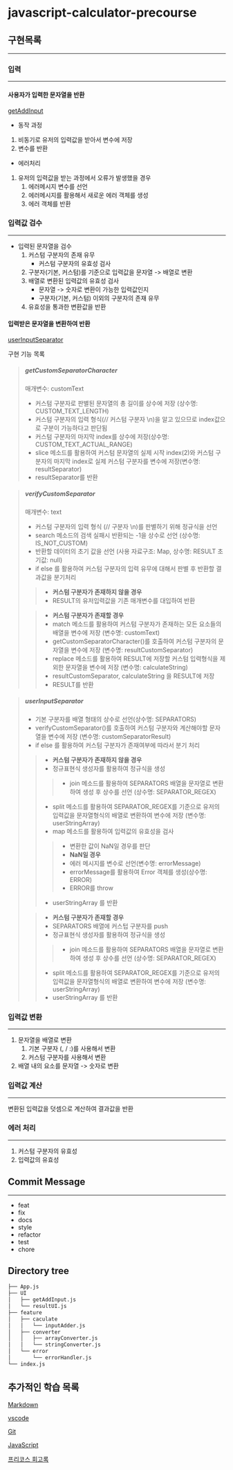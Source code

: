 # javascript-calculator-precourse

## 구현목록

---

### 입력

---

#### 사용자가 입력한 문자열을 반환

[getAddInput](https://github.com/thumbthing/javascript-calculator-7/blob/thumbthing/src/UI/getAddInput.js)

- 동작 과정

1. 비동기로 유저의 입력값을 받아서 변수에 저장
2. 변수를 반환

* 에러처리

1. 유저의 입력값을 받는 과정에서 오류가 발생했을 경우
    1. 에러메시지 변수를 선언
    2. 에러메시지를 활용해서 새로운 에러 객체를 생성
    3. 에러 객체를 반환

### 입력값 검수

---

- 입력된 문자열을 검수  
  1. 커스텀 구분자의 존재 유무
      - 커스텀 구분자의 유효성 검사
  2. 구분자(기본, 커스텀)를 기준으로 입력값을 문자열 -> 배열로 변환
  3. 배열로 변환된 입력값의 유효성 검사
      - 문자열 -> 숫자로 변환이 가능한 입력값인지
      - 구분자(기본, 커스텀) 이외의 구분자의 존재 유무
  4. 유효성을 통과한 변환값을 반환

#### 입력받은 문자열을 변환하여 반환

[userInputSeparator](https://github.com/thumbthing/javascript-calculator-7/blob/thumbthing/src/feature/converter/stringConverter.js)

구현 기능 목록

> ##### getCustomSeparatorCharacter  
>  
> 매개변수: customText  
> - 커스텀 구분자로 판별된 문자열의 총 길이를 상수에 저장 (상수명: CUSTOM_TEXT_LENGTH)  
> - 커스텀 구분자의 입력 형식(// 커스텀 구분자 \n)을 알고 있으므로 index값으로 구분이 가능하다고 판단됨  
> - 커스텀 구분자의 마지막 index를 상수에 저장(상수명: CUSTOM_TEXT_ACTUAL_RANGE)  
> - slice 메소드를 활용하여 커스텀 문자열의 실제 시작 index(2)와 커스텀 구분자의 마지막 index로 실제 커스텀 구분자를 변수에 저장(변수명: resultSeparator)
> - resultSeparator를 반환

> ##### verifyCustomSeparator  
> 
> 매개변수: text  
> - 커스텀 구분자의 입력 형식 (// 구분자 \n)를 판별하기 위해 정규식을 선언  
>  - search 메소드의 검색 실패시 반환되는 -1을 상수로 선언 (상수명: IS_NOT_CUSTOM)  
> - 반환할 데이터의 초기 값을 선언 (사용 자료구조: Map, 상수명: RESULT 초기값: null)  
> - if else 를 활용하여 커스텀 구분자의 입력 유무에 대해서 판별 후 반환할 결과값을 분기처리  
>   
>> - **커스텀 구분자가 존재하지 않을 경우**  
>> - RESULT의 유저입력값을 기존 매개변수를 대입하여 반환  
>  
>> - **커스텀 구분자가 존재할 경우**  
>> - match 메소드를 활용하여 커스텀 구분자가 존재하는 모든 요소들의 배열을 변수에 저장 (변수명: customText)  
>> - getCustomSeparatorCharacter()를 호출하여 커스텀 구분자의 문자열을 변수에 저장 (변수명: resultCustomSeparator)  
>> - replace 메소드를 활용하여 RESULT에 저장할 커스텀 입력형식을 제외한 문자열을 변수에 저장 (변수명: calculateString)  
>> - resultCustomSeparator, calculateString 을 RESULT에 저장  
>> - RESULT를 반환

> ##### userInputSeparator  
>  
> - 기본 구분자를 배열 형태의 상수로 선언(상수명: SEPARATORS)  
> - verifyCustomSeparator()를 호출하여 커스텀 구분자와 계산해야할 문자열을 변수에 저장 (변수명: customSeparatorResult)  
> - if else 를 활용하여 커스텀 구분자가 존재여부에 따라서 분기 처리  
>  
>> - **커스텀 구분자가 존재하지 않을 경우**  
>> - 정규표현식 생성자를 활용하여 정규식을 생성
>>> - join 메소드를 활용하여 SEPARATORS 배열을 문자열로 변환하여 생성 후 상수를 선언 (상수명: SEPARATOR_REGEX)  
>> - split 메소드를 활용하여 SEPARATOR_REGEX를 기준으로 유저의 입력값을 문자열형식의 배열로 변환하여 변수에 저장 (변수명: userStringArray)  
>> - map 메소드를 활용하여 입력값의 유효성을 검사
>>> - 변환한 값이 NaN일 경우를 판단
>>> - **NaN일 경우**  
>>> - 에러 메시지를 변수로 선언(변수명: errorMessage)  
>>> - errorMessage를 활용하여 Error 객체를 생성(상수명: ERROR)  
>>> - ERROR를 throw
>> - userStringArray 를 반환
>
>> - **커스텀 구분자가 존재할 경우**  
>> - SEPARATORS 배열에 커스텁 구분자를 push  
>> - 정규표현식 생성자를 활용하여 정규식을 생성
>>> - join 메소드를 활용하여 SEPARATORS 배열을 문자열로 변환하여 생성 후 상수를 선언 (상수명: SEPARATOR_REGEX)  
>> - split 메소드를 활용하여 SEPARATOR_REGEX를 기준으로 유저의 입력값을 문자열형식의 배열로 변환하여 변수에 저장 (변수명: userStringArray)  
>> - userStringArray 를 반환

### 입력값 변환

---
1. 문자열을 배열로 변환  
    1. 기본 구분자 (, / :)를 사용해서 변환
    2. 커스텀 구분자를 사용해서 변환
2. 배열 내의 요소를 문자열 -> 숫자로 변환


### 입력값 계산

---

변환된 입력값을 덧셈으로 계산하여 결과값을 반환


### 에러 처리

---

1. 커스텀 구분자의 유효성
2. 입력값의 유효성  

## Commit Message

---

- feat
- fix
- docs
- style
- refactor
- test
- chore

## Directory tree

```zsh
├── App.js
├── UI
│   ├── getAddInput.js
│   └── resultUI.js
├── feature
│   ├── caculate
│   │   └── inputAdder.js
│   ├── converter
│   │   ├── arrayConverter.js
│   │   └── stringConverter.js
│   └── error
│       └── errorHandler.js
└── index.js
```

## 추가적인 학습 목록

[Markdown](https://github.com/thumbthing/javascript-calculator-7/blob/thumbthing/study/markdown.md)

[vscode](../study/vscode.md)

[Git](https://github.com/thumbthing/javascript-calculator-7/blob/thumbthing/study/git.md)

[JavaScript](https://github.com/thumbthing/javascript-calculator-7/blob/thumbthing/study/javascript.md)

[프리코스 회고록](https://github.com/thumbthing/javascript-calculator-7/blob/thumbthing/study/retrospective.md)